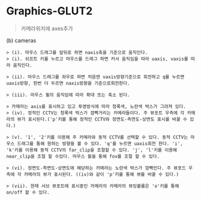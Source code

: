 # Graphics-GLUT2

> 카메라위치에 axes추가


(b) cameras

	> (i). 마우스 드래그를 앞뒤로 하면 naxis축을 기준으로 움직인다.
	> (i). 쉬프트 키를 누르고 마우스를 드래그 하면 커서 움직임을 따라 uaxis, vaxis를 따라 움직인다.

	> (ii). 마우스 드래그를 좌우로 하면 처음엔 vaxis방향기준으로 회전하고 q를 누르면 uaxis방향, 한번 더 두르면 naxis방향을 기준으로회전한다.

	> (iii). 마우스 휠의 움직임에 따라 확대 또는 축소 된다.

	> 카메라는 axis를 표시하고 있고 투영방식에 따라 청록색, 노란색 박스가 그려져 있다.
	> (iv). 정적인 CCTV는 청록색 박스가 깜빡거리는 카메라들이다. 주 뷰포트 우측에 각 카메라의 뷰가 표시된다.('p'키를 통해 정적인 CCTV와 정면도-측면도-상면도 표시를 바꿀 수 있다.)

	> (v). '1', '2'키를 이용해 주 카메라와 동적 CCTV를 선택할 수 있다. 동적 CCTV는 마우스 드래그를 통해 원하는 방향을 볼 수 있다. 'q'를 누르면 uaxis회전 한다. 'i', 'k'키를 이용해 동적 CCTV의 far_clip을 조절할 수 있다. 'j', 'l'키를 이용해 near_clip을 조절 할 수있다. 마우스 휠을 통해 fov를 조절 할 수 있다.

	> (vi). 정면도-측면도-상면도에 해당하는 카메라는 노란색 박스가 깜빡인다. 주 뷰포드 우측에 각 카메라의 뷰가 표시된다. ((iv)와 같이 'p'키를 통해 뷰를 바꿀 수 있다.)

	> (vii). 현재 서브 뷰포트에 표시중인 카메라의 카메라의 뷰잉볼륨은 'o'키를 통해 on/off 할 수 있다.
